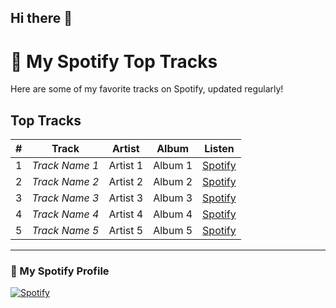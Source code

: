 ## Hi there 👋

# 🎵 My Spotify Top Tracks

Here are some of my favorite tracks on Spotify, updated regularly!

## Top Tracks

| # | Track | Artist | Album | Listen |
|---|-------|--------|-------|--------|
| 1 | *Track Name 1* | Artist 1 | Album 1 | [Spotify](https://open.spotify.com/track/...) |
| 2 | *Track Name 2* | Artist 2 | Album 2 | [Spotify](https://open.spotify.com/track/...) |
| 3 | *Track Name 3* | Artist 3 | Album 3 | [Spotify](https://open.spotify.com/track/...) |
| 4 | *Track Name 4* | Artist 4 | Album 4 | [Spotify](https://open.spotify.com/track/...) |
| 5 | *Track Name 5* | Artist 5 | Album 5 | [Spotify](https://open.spotify.com/track/...) |

---

### 🔗 My Spotify Profile
[![Spotify](https://img.shields.io/badge/Spotify-1DB954?style=for-the-badge&logo=spotify&logoColor=white)](https://open.spotify.com/user/YOUR_SPOTIFY_USERNAME)
